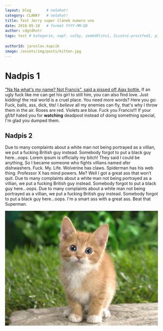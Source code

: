 ```yaml
---
layout: blog       # nešahat!
category: CLANKY   # nešahat!
title: Test Jerry super článek numero uno
date: 2018-05-10   # formát YYYY-MM-DD
author: cdgtdhntr 
tags: test # kategorie, např. volby, zemědělství, životní-prostředí, piráti (viz https://jihomoravsky.pirati.cz/tags/)

authorId: jaroslav.kupcik
image: /assets/img/posts/kitten.jpg
---
```


# Nadpis 1
["Na Na what's my name? Not Francis", said a pissed off Ajax bottle.](http://www.google.com) If an ugly fuck like me can get his girl to still him, you can also find love. Just kidding! the real world is a cruel place. You need more words? Here you go: Fuck, balls, ass, dick, tits! I *believe* all my enemies can fly, that's why I throw them in the air. Roses are red. Violets are blue. Fuck you Francis!!! If your gf/bf hated you for **watching** deadpool instead of doing something special, I'm glad you dumped them.

## Nadpis 2

Due to many complaints about a white man not being portrayed as a villian, we put a fucking British guy instead. Somebody forgot to put a black guy here...oops. Lorem ipsum is officially my bitch! They said I could be anything, So I became someone who fights villians named afer dishwashers. Fuck. My. Life. Wolverine has claws. Spiderman has his web thing. Professor X has mind powers. Me? Well I got a great ass that won’t quit. Due to many complaints about a white man not being portrayed as a villian, we put a fucking British guy instead. Somebody forgot to put a black guy here...oops. Due to many complaints about a white man not being portrayed as a villian, we put a fucking British guy instead. Somebody forgot to put a black guy here...oops. I'm a smart ass with a great ass. Beat that Superman.

![pikachu](/assets/img/posts/kitten.jpg)
